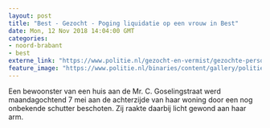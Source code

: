 ```yaml
---
layout: post
title: "Best - Gezocht - Poging liquidatie op een vrouw in Best"
date: Mon, 12 Nov 2018 14:04:00 GMT
categories: 
- noord-brabant 
- best 
externe_link: "https://www.politie.nl/gezocht-en-vermist/gezochte-personen/2018/november/09-poging-liquidatie-op-een-vrouw-in-best.html"
feature_image: "https://www.politie.nl/binaries/content/gallery/politie/gezocht/verdachten/2018/november/09-ob/bb_181112/best-07.jpg"
---
```


Een bewoonster van een huis aan de Mr. C. Goselingstraat werd maandagochtend 7 mei aan de achterzijde van haar woning door een nog onbekende schutter beschoten. Zij raakte daarbij licht gewond aan haar arm.
